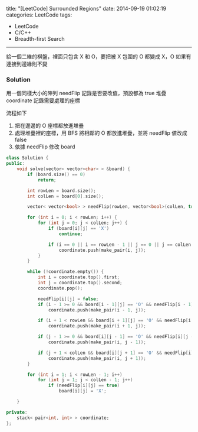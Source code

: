 title: "[LeetCode] Surrounded Regions"
date: 2014-09-19 01:02:19
categories: LeetCode
tags:
- LeetCode
- C/C++
- Breadth-first Search
---
給一個二維的棋盤，裡面只包含 X 和 O，要把被 X 包圍的 O 都變成 X，O 如果有連接到邊緣則不變

<!-- more -->

### Solution

用一個同樣大小的陣列 needFlip 記錄是否要改值，預設都為 true
堆疊 coordinate 記錄需要處理的座標

流程如下
1. 把在邊邊的 O 座標都放進堆疊
2. 處理堆疊裡的座標，用 BFS 將相鄰的 O 都放進堆疊，並將 needFlip 値改成 false
3. 依據 needFlip 修改 board

``` c++
class Solution {
public:
    void solve(vector< vector<char> > &board) {
        if (board.size() == 0)
            return;

        int rowLen = board.size();
        int colLen = board[0].size();

        vector< vector<bool> > needFlip(rowLen, vector<bool>(colLen, true));

        for (int i = 0; i < rowLen; i++) {
            for (int j = 0; j < colLen; j++) {
                if (board[i][j] == 'X')
                    continue;

                if (i == 0 || i == rowLen - 1 || j == 0 || j == colLen - 1)
                    coordinate.push(make_pair(i, j));
            }
        }

        while (!coordinate.empty()) {
            int i = coordinate.top().first;
            int j = coordinate.top().second;
            coordinate.pop();

            needFlip[i][j] = false;
            if (i - 1 >= 0 && board[i - 1][j] == 'O' && needFlip[i - 1][j] == true)
                coordinate.push(make_pair(i - 1, j));

            if (i + 1 < rowLen && board[i + 1][j] == 'O' && needFlip[i + 1][j] == true)
                coordinate.push(make_pair(i + 1, j));

            if (j - 1 >= 0 && board[i][j - 1] == 'O' && needFlip[i][j - 1] == true)
                coordinate.push(make_pair(i, j - 1));

            if (j + 1 < colLen && board[i][j + 1] == 'O' && needFlip[i][j + 1] == true)
                coordinate.push(make_pair(i, j + 1));
        }

        for (int i = 1; i < rowLen - 1; i++)
            for (int j = 1; j < colLen - 1; j++)
                if (needFlip[i][j] == true)
                    board[i][j] = 'X';

    }

private:
    stack< pair<int, int> > coordinate;
};
```
